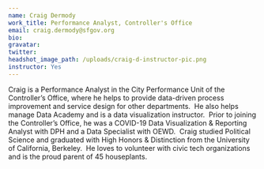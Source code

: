 ```yaml
---
name: Craig Dermody
work_title: Performance Analyst, Controller's Office
email: craig.dermody@sfgov.org
bio:
gravatar:
twitter:
headshot_image_path: /uploads/craig-d-instructor-pic.png
instructor: Yes
---
```

Craig is a Performance Analyst in the City Performance Unit of the Controller’s Office, where he helps to provide data-driven process improvement and service design for other departments.&nbsp; He also helps manage Data Academy and is a data visualization instructor.&nbsp; Prior to joining the Controller’s Office, he was a COVID-19 Data Visualization & Reporting Analyst with DPH and a Data Specialist with OEWD.&nbsp; Craig studied Political Science and graduated with High Honors & Distinction from the University of California, Berkeley.&nbsp; He loves to volunteer with civic tech organizations and is the proud parent of 45 houseplants.